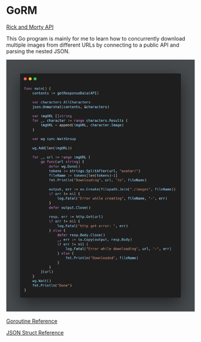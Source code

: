 # GoRM

[Rick and Morty API](https://rickandmortyapi.com/)

This Go program is mainly for me to learn how to concurrently download multiple images from different URLs by connecting to a public API and parsing the nested JSON.

![Code](carbon.png)

[Goroutine Reference](https://gist.github.com/nevermosby/b54d473ea9153bb75eebd14d8d816544)

[JSON Struct Reference](https://github.com/pitakill/rickandmortyapigowrapper/blob/master/character_structs.go)
